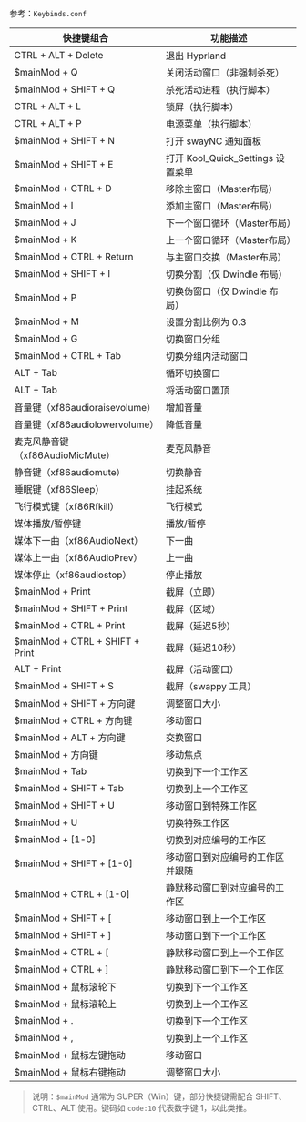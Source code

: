参考：`Keybinds.conf`

| 快捷键组合                      | 功能描述                                   |
|----------------------------------|--------------------------------------------|
| CTRL + ALT + Delete             | 退出 Hyprland                              |
| $mainMod + Q                    | 关闭活动窗口（非强制杀死）                 |
| $mainMod + SHIFT + Q            | 杀死活动进程（执行脚本）                   |
| CTRL + ALT + L                  | 锁屏（执行脚本）                           |
| CTRL + ALT + P                  | 电源菜单（执行脚本）                       |
| $mainMod + SHIFT + N            | 打开 swayNC 通知面板                       |
| $mainMod + SHIFT + E            | 打开 Kool_Quick_Settings 设置菜单           |
| $mainMod + CTRL + D             | 移除主窗口（Master布局）                   |
| $mainMod + I                    | 添加主窗口（Master布局）                   |
| $mainMod + J                    | 下一个窗口循环（Master布局）               |
| $mainMod + K                    | 上一个窗口循环（Master布局）               |
| $mainMod + CTRL + Return        | 与主窗口交换（Master布局）                 |
| $mainMod + SHIFT + I            | 切换分割（仅 Dwindle 布局）                |
| $mainMod + P                    | 切换伪窗口（仅 Dwindle 布局）              |
| $mainMod + M                    | 设置分割比例为 0.3                         |
| $mainMod + G                    | 切换窗口分组                               |
| $mainMod + CTRL + Tab           | 切换分组内活动窗口                         |
| ALT + Tab                       | 循环切换窗口                               |
| ALT + Tab                       | 将活动窗口置顶                             |
| 音量键（xf86audioraisevolume）   | 增加音量                                   |
| 音量键（xf86audiolowervolume）   | 降低音量                                   |
| 麦克风静音键（xf86AudioMicMute） | 麦克风静音                                 |
| 静音键（xf86audiomute）          | 切换静音                                   |
| 睡眠键（xf86Sleep）              | 挂起系统                                   |
| 飞行模式键（xf86Rfkill）         | 飞行模式                                   |
| 媒体播放/暂停键                  | 播放/暂停                                  |
| 媒体下一曲（xf86AudioNext）      | 下一曲                                     |
| 媒体上一曲（xf86AudioPrev）      | 上一曲                                     |
| 媒体停止（xf86audiostop）        | 停止播放                                   |
| $mainMod + Print                | 截屏（立即）                               |
| $mainMod + SHIFT + Print        | 截屏（区域）                               |
| $mainMod + CTRL + Print         | 截屏（延迟5秒）                            |
| $mainMod + CTRL + SHIFT + Print | 截屏（延迟10秒）                           |
| ALT + Print                     | 截屏（活动窗口）                           |
| $mainMod + SHIFT + S            | 截屏（swappy 工具）                        |
| $mainMod + SHIFT + 方向键       | 调整窗口大小                               |
| $mainMod + CTRL + 方向键        | 移动窗口                                   |
| $mainMod + ALT + 方向键         | 交换窗口                                   |
| $mainMod + 方向键               | 移动焦点                                   |
| $mainMod + Tab                  | 切换到下一个工作区                         |
| $mainMod + SHIFT + Tab          | 切换到上一个工作区                         |
| $mainMod + SHIFT + U            | 移动窗口到特殊工作区                       |
| $mainMod + U                    | 切换特殊工作区                             |
| $mainMod + [1-0]                | 切换到对应编号的工作区                     |
| $mainMod + SHIFT + [1-0]        | 移动窗口到对应编号的工作区并跟随           |
| $mainMod + CTRL + [1-0]         | 静默移动窗口到对应编号的工作区             |
| $mainMod + SHIFT + [            | 移动窗口到上一个工作区                     |
| $mainMod + SHIFT + ]            | 移动窗口到下一个工作区                     |
| $mainMod + CTRL + [             | 静默移动窗口到上一个工作区                 |
| $mainMod + CTRL + ]             | 静默移动窗口到下一个工作区                 |
| $mainMod + 鼠标滚轮下            | 切换到下一个工作区                         |
| $mainMod + 鼠标滚轮上            | 切换到上一个工作区                         |
| $mainMod + .                    | 切换到下一个工作区                         |
| $mainMod + ,                    | 切换到上一个工作区                         |
| $mainMod + 鼠标左键拖动          | 移动窗口                                   |
| $mainMod + 鼠标右键拖动          | 调整窗口大小                               |

> 说明：`$mainMod` 通常为 SUPER（Win）键，部分快捷键需配合 SHIFT、CTRL、ALT 使用。键码如 `code:10` 代表数字键 1，以此类推。